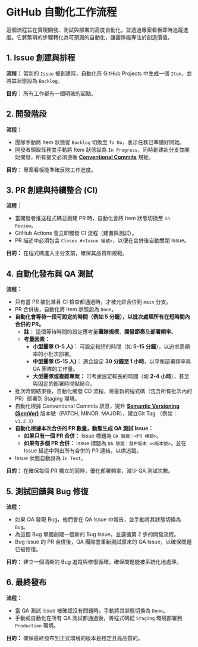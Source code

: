 # GitHub 自動化工作流程

這個流程旨在實現開發、測試與部署的高度自動化，並透過專案看板即時追蹤進度。它將繁瑣的步驟轉化為可預測的自動化，讓團隊能專注於創造價值。

## 1. Issue 創建與排程

**流程：** 當新的 `Issue` 被創建時，自動化在 GitHub Projects 中生成一個 `Item`，並將其狀態設為 `Backlog`。

**目的：** 所有工作都有一個明確的起點。

## 2. 開發階段

**流程：**

* 團隊手動將 Item 狀態從 `Backlog` 切換至 `To Do`，表示任務已準備好開始。
* 開發者領取任務並手動將 Item 狀態設為 `In Progress`，同時創建新分支並開始開發，所有提交必須遵循 **[Conventional Commits](https://www.conventionalcommits.org/en/v1.0.0/)** 規範。

**目的：** 專案看板能準確反映工作進度。

## 3. PR 創建與持續整合 (CI)

**流程：**

* 當開發者推送程式碼並創建 PR 時，自動化會將 Item 狀態切換至 `In Review`。
* GitHub Actions 會立即觸發 CI 流程（建置與測試）。
* PR 描述中必須包含 `Closes #<Issue 編號>`，以便在合併後自動關閉 Issue。

**目的：** 在程式碼進入主分支前，確保其品質和規範。

## 4. 自動化發布與 QA 測試

**流程：**

* 只有當 PR 被批准且 CI 檢查都通過時，才被允許合併到 `main` 分支。
* PR 合併後，自動化將 Item 狀態設為 `Done`。
* **自動化會等待一段可設定的時間（例如 5 分鐘），以批次處理所有在短時間內合併的 PR。**
  * **註：** 這個等待時間的設定應考量**團隊規模**、**開發節奏**及**部署頻率**。
  * **考量因素：**
    * **小型團隊 (1-5 人)：** 可設定較短的時間（如 **5-15 分鐘**），以追求高頻率的小批次部署。
    * **中型團隊 (5-15 人)：** 適合設定 **30 分鐘至 1 小時**，以平衡部署頻率與 QA 團隊的工作量。
    * **大型團隊或複雜專案：** 可考慮設定較長的時間（如 **2-4 小時**），甚至與固定的部署時間點結合。
* 批次時間結束後，自動化觸發 CD 流程，將最新的程式碼（包含所有批次內的 PR）部署到 Staging 環境。
* 自動化根據 Conventional Commits 訊息，提升 **[Semantic Versioning (SemVer)](https://semver.org/)** 版本號（PATCH, MINOR, MAJOR），建立Git Tag （例如：`v1.2.3`）
* **自動化根據本次合併的 PR 數量，動態生成 QA 測試 Issue：**
  * **如果只有一個 PR 合併：** Issue 標題為 `QA 驗證：<PR 標題>`。
  * **如果有多個 PR 合併：** Issue 標題為 `QA 驗證：發布版本 v<版本號>`，並在 Issue 描述中列出所有合併的 PR 連結，以供追蹤。
* Issue 狀態自動設為 `In Test`。

**目的：** 在確保每個 PR 獨立的同時，優化部署頻率，減少 QA 測試次數。

## 5. 測試回饋與 Bug 修復

**流程：**

* 如果 QA 發現 Bug，他們會在 QA Issue 中報告，並手動將其狀態切換為 `Bug`。
* 為這個 Bug 單獨創建一個新的 Bug Issue，並遵循第 2 步的開發流程。
* Bug Issue 的 PR 合併後，QA 團隊會重新測試原來的 QA Issue，以確保問題已被修復。

**目的：** 建立一個清晰的 Bug 追蹤與修復循環，確保問題能被系統化地處理。

## 6. 最終發布

**流程：**

* 當 QA 測試 Issue 被確認沒有問題時，手動將其狀態切換為 `Done`。
* 手動或自動化在所有 QA 測試都通過後，將程式碼從 `Staging` 環境部署到 `Production` 環境。

**目的：** 確保最終發布到正式環境的版本是穩定且高品質的。
